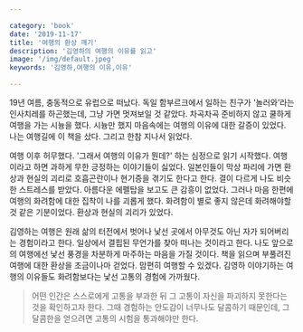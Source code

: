 ```yaml
---

category: 'book'
date: '2019-11-17'
title: '여행의 환상 깨기'
description: '김영하의 여행의 이유를 읽고'
image: '/img/default.jpeg'
keywords: '김영하,여행의 이유,이유'

---
```


19년 여름, 충동적으로 유럽으로 떠났다. 독일 함부르크에서 일하는 친구가 '놀러와’라는 인사치레를 하곤했는데, 그냥 가면 멋져보일 것 같았다. 차곡차곡 준비하지 않고 쿨하게 여행을 가는 시늉을 했다. 시늉만 했지 마음속에는 여행의 이유에 대한 갈증이 있었다. 나는 여행길에 이 책을 샀다. 그리고 한참 지나서 읽었다.

여행 이후 허무했다. '그래서 여행의 이유가 뭔데?' 하는 심정으로 읽기 시작했다. 여행이라고 하면 과하게 무한 긍정하는 이야기들이 싫었다. 일본인들이 막상 파리에 가면 환상과 현실의 괴리로 호흡곤란이나 현기증을 겪기도 한다고 한다. 결이 다르게 나도 비슷한 스트레스를 받았다. 아름다운 에펠탑을 보고도 큰 감흥이 없었다. 그러나 마음 한편에 여행의 화려함에 대한 집착이 나를 괴롭게 했다. 화려함이 별로 좋지 않은데 화려해야할 것 같은 기분이었다. 환상과 현실의 괴리가 있었다.

김영하는 여행은 원래 삶의 터전에서 벗어나 낯선 곳에서 아무것도 아닌 자가 되어버리는 경험이라고 한다. 일상에서 결핍된 무언가를 찾아 떠나는 것이라고 한다. 나도 앞으로의 여행에선 낯선 풍경을 차분하게 마주하는 마음을 가질 것이다. 책을 읽으며 부풀려진 여행에 대한 환상을 조금이나마 걷었다. 맘편히 여행할 수 있겠다. 김영하 이야기하는 여행의 이유들도 화려함보다는 낯선 고통의 경험에 가까웠다.

> 어떤 인간은 스스로에게 고통을 부과한 뒤 그 고통이 자신을 파괴하지 못한다는 것을 확인하고자 한다. 그때 경험하는 안도감이 너무나도 달콤하기 때문인데, 그 달콤한을 얻으려면 고통의 시험을 통과해야만 한다.
